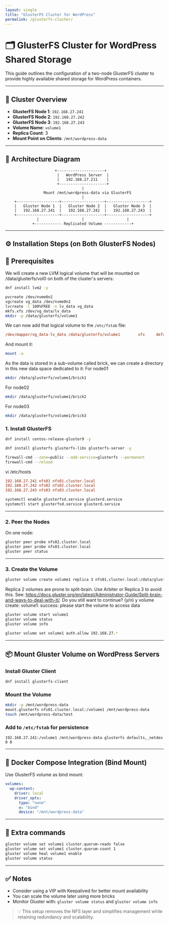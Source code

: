 ```yaml
---
layout: single
title: "GlusterFS Cluster for WordPress"
permalink: /glusterfs-cluster/
---
```


# 🗂️ GlusterFS Cluster for WordPress Shared Storage

This guide outlines the configuration of a two-node GlusterFS cluster to provide highly available shared storage for WordPress containers.

---

## 🧱 Cluster Overview

- **GlusterFS Node 1**: `192.168.27.241`
- **GlusterFS Node 2**: `192.168.27.242`
- **GlusterFS Node 3**: `192.168.27.243`
- **Volume Name**: `volume1`
- **Replica Count**: 3
- **Mount Point on Clients**: `/mnt/wordpress-data`

---

## 📌 Architecture Diagram

```
                      +---------------------+
                       |   WordPress Server  |
                       |   192.168.27.211    |
                       +---------------------+
                                  |      
                 Mount /mnt/wordpress-data via GlusterFS
                                  |
    +-------------------+-------------------+-------------------+
    |   Gluster Node 1  |   Gluster Node 2  |   Gluster Node 3  |
    |   192.168.27.241  |   192.168.27.242  |   192.168.27.243  |
    +-------------------+-------------------+-------------------+
              |                   |                   |        
            +------------ Replicated Volume ------------+
```

---

## ⚙️ Installation Steps (on Both GlusterFS Nodes)

## 🧰 Prerequisites

We will create a new LVM logical volume that will be mounted on /data/glusterfs/vol0 on both of the cluster's servers:
```bash
dnf install lvm2 -y
```
```bash
pvcreate /dev/nvme0n2
vgcreate vg_data /dev/nvme0n2
lvcreate -l 100%FREE -n lv_data vg_data
mkfs.xfs /dev/vg_data/lv_data
mkdir -p /data/glusterfs/volume1
```

We can now add that logical volume to the ``/etc/fstab`` file:
```ini
/dev/mapper/vg_data-lv_data /data/glusterfs/volume1        xfs     defaults        1 2
```

And mount it:
```bash
mount -a
```

As the data is stored in a sub-volume called brick, we can create a directory in this new data space dedicated to it:
For node01
```bash
mkdir /data/glusterfs/volume1/brick1
```

For node02
```bash
mkdir /data/glusterfs/volume1/brick2
```

For node03
```bash
mkdir /data/glusterfs/volume1/brick3
```

### 1. Install GlusterFS

```bash
dnf install centos-release-gluster9 -y
```
```bash
dnf install glusterfs glusterfs-libs glusterfs-server -y
```

```bash
firewall-cmd --zone=public --add-service=glusterfs --permanent
firewall-cmd --reload
```

vi /etc/hosts
```ini
192.168.27.241 nfs01 nfs01.cluster.local
192.168.27.242 nfs02 nfs02.cluster.local
192.168.27.243 nfs03 nfs03.cluster.local
```

```bash
systemctl enable glusterfsd.service glusterd.service
systemctl start glusterfsd.service glusterd.service
```

---

### 2. Peer the Nodes

On one node:
```bash
gluster peer probe nfs02.cluster.local
gluster peer probe nfs03.cluster.local
gluster peer status
```

---

### 3. Create the Volume

```bash
gluster volume create volume1 replica 3 nfs01.cluster.local:/data/glusterfs/volume1/brick1/ nfs02.cluster.local:/data/glusterfs/volume1/brick2/ nfs03.cluster.local:/data/glusterfs/volume1/brick3/ force
```
Replica 2 volumes are prone to split-brain. Use Arbiter or Replica 3 to avoid this. See: https://docs.gluster.org/en/latest/Administrator-Guide/Split-brain-and-ways-to-deal-with-it/.
Do you still want to continue?
 (y/n) y
volume create: volume1: success: please start the volume to access data

```bash
gluster volume start volume1
gluster volume status
gluster volume info
```

```bash
gluster volume set volume1 auth.allow 192.168.27.*
```

---

## 📦 Mount Gluster Volume on WordPress Servers

### Install Gluster Client

```bash
dnf install glusterfs-client
```

### Mount the Volume

```bash
mkdir -p /mnt/wordpress-data
mount.glusterfs nfs01.cluster.local:/volume1 /mnt/wordpress-data
touch /mnt/wordpress-data/test
```

### Add to `/etc/fstab` for persistence

```fstab
192.168.27.241:/volume1 /mnt/wordpress-data glusterfs defaults,_netdev 0 0
```

---

## 🐳 Docker Compose Integration (Bind Mount)

Use GlusterFS volume as bind mount:

```yaml
volumes:
  wp-content:
    driver: local
    driver_opts:
      type: "none"
      o: "bind"
      device: "/mnt/wordpress-data"
```

---

## 🚀 Extra commands

```bash
gluster volume set volume1 cluster.quorum-reads false
gluster volume set volume1 cluster.quorum-count 1
gluster volume heal volume1 enable
gluster volume status
```
---

## ✅ Notes

- Consider using a VIP with Keepalived for better mount availability
- You can scale the volume later using more bricks
- Monitor Gluster with: `gluster volume status` and `gluster volume info`

> 💡 This setup removes the NFS layer and simplifies management while retaining redundancy and scalability.